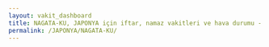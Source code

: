 ```yaml
---
layout: vakit_dashboard
title: NAGATA-KU, JAPONYA için iftar, namaz vakitleri ve hava durumu - ilçe/eyalet seç
permalink: /JAPONYA/NAGATA-KU/
---
```


<script type="text/javascript">
  var GLOBAL_COUNTRY = 'JAPONYA';
  var GLOBAL_CITY = 'NAGATA-KU';
  var GLOBAL_STATE = '';
  var lat = 72;
  var lon = 21;
</script>
